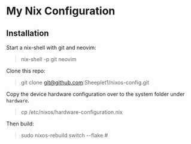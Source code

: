 # My Nix Configuration

## Installation

Start a nix-shell with git and neovim:

> nix-shell -p git neovim

Clone this repo:

> git clone git@github.com:Sheeplet1/nixos-config.git

Copy the device hardware configuration over to the system folder under `hardware`.

> cp /etc/nixos/hardware-configuration.nix <destination>

Then build:

> sudo nixos-rebuild switch --flake <flake-location>#<hardware>
